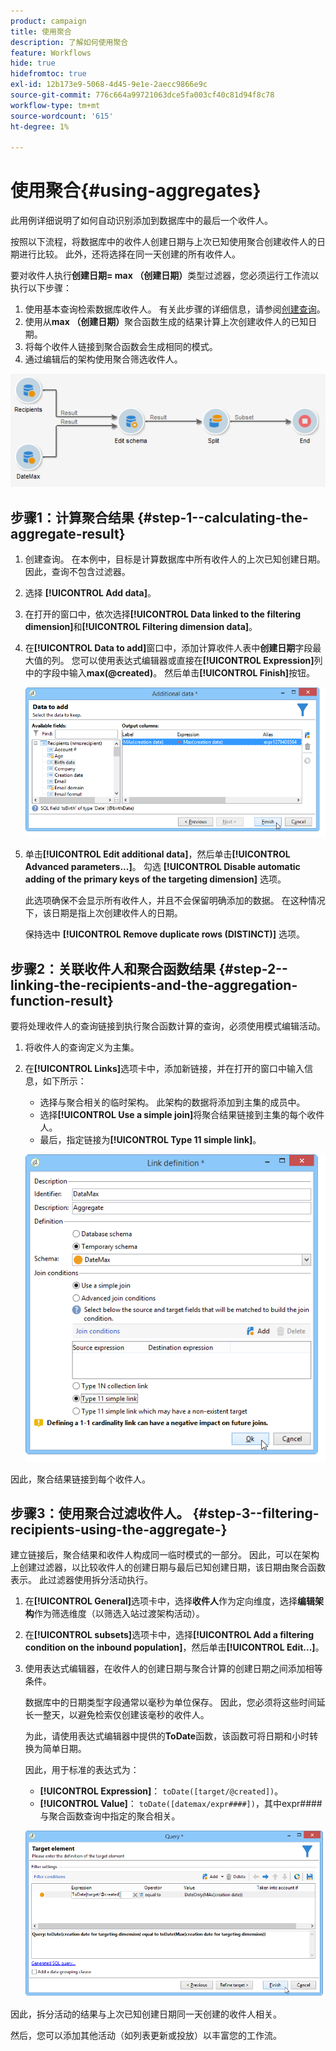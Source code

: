 ```yaml
---
product: campaign
title: 使用聚合
description: 了解如何使用聚合
feature: Workflows
hide: true
hidefromtoc: true
exl-id: 12b173e9-5068-4d45-9e1e-2aecc9866e9c
source-git-commit: 776c664a99721063dce5fa003cf40c81d94f8c78
workflow-type: tm+mt
source-wordcount: '615'
ht-degree: 1%

---
```


# 使用聚合{#using-aggregates}



此用例详细说明了如何自动识别添加到数据库中的最后一个收件人。

按照以下流程，将数据库中的收件人创建日期与上次已知使用聚合创建收件人的日期进行比较。 此外，还将选择在同一天创建的所有收件人。

要对收件人执行&#x200B;**创建日期= max （创建日期）**&#x200B;类型过滤器，您必须运行工作流以执行以下步骤：

1. 使用基本查询检索数据库收件人。 有关此步骤的详细信息，请参阅[创建查询](query.md#creating-a-query)。
1. 使用从&#x200B;**max （创建日期）**&#x200B;聚合函数生成的结果计算上次创建收件人的已知日期。
1. 将每个收件人链接到聚合函数会生成相同的模式。
1. 通过编辑后的架构使用聚合筛选收件人。

![](assets/datamanagement_usecase_1.png)

## 步骤1：计算聚合结果 {#step-1--calculating-the-aggregate-result}

1. 创建查询。 在本例中，目标是计算数据库中所有收件人的上次已知创建日期。 因此，查询不包含过滤器。
1. 选择 **[!UICONTROL Add data]**。
1. 在打开的窗口中，依次选择&#x200B;**[!UICONTROL Data linked to the filtering dimension]**&#x200B;和&#x200B;**[!UICONTROL Filtering dimension data]**。
1. 在&#x200B;**[!UICONTROL Data to add]**&#x200B;窗口中，添加计算收件人表中&#x200B;**创建日期**&#x200B;字段最大值的列。 您可以使用表达式编辑器或直接在&#x200B;**[!UICONTROL Expression]**&#x200B;列中的字段中输入&#x200B;**max(@created)**。 然后单击&#x200B;**[!UICONTROL Finish]**&#x200B;按钮。

   ![](assets/datamanagement_usecase_2.png)

1. 单击&#x200B;**[!UICONTROL Edit additional data]**，然后单击&#x200B;**[!UICONTROL Advanced parameters...]**。 勾选 **[!UICONTROL Disable automatic adding of the primary keys of the targeting dimension]** 选项。

   此选项确保不会显示所有收件人，并且不会保留明确添加的数据。 在这种情况下，该日期是指上次创建收件人的日期。

   保持选中 **[!UICONTROL Remove duplicate rows (DISTINCT)]** 选项。

## 步骤2：关联收件人和聚合函数结果 {#step-2--linking-the-recipients-and-the-aggregation-function-result}

要将处理收件人的查询链接到执行聚合函数计算的查询，必须使用模式编辑活动。

1. 将收件人的查询定义为主集。
1. 在&#x200B;**[!UICONTROL Links]**&#x200B;选项卡中，添加新链接，并在打开的窗口中输入信息，如下所示：

   * 选择与聚合相关的临时架构。 此架构的数据将添加到主集的成员中。
   * 选择&#x200B;**[!UICONTROL Use a simple join]**&#x200B;将聚合结果链接到主集的每个收件人。
   * 最后，指定链接为&#x200B;**[!UICONTROL Type 11 simple link]**。

   ![](assets/datamanagement_usecase_3.png)

因此，聚合结果链接到每个收件人。

## 步骤3：使用聚合过滤收件人。 {#step-3--filtering-recipients-using-the-aggregate-}

建立链接后，聚合结果和收件人构成同一临时模式的一部分。 因此，可以在架构上创建过滤器，以比较收件人的创建日期与最后已知创建日期，该日期由聚合函数表示。 此过滤器使用拆分活动执行。

1. 在&#x200B;**[!UICONTROL General]**&#x200B;选项卡中，选择&#x200B;**收件人**&#x200B;作为定向维度，选择&#x200B;**编辑架构**&#x200B;作为筛选维度（以筛选入站过渡架构活动）。
1. 在&#x200B;**[!UICONTROL subsets]**&#x200B;选项卡中，选择&#x200B;**[!UICONTROL Add a filtering condition on the inbound population]**，然后单击&#x200B;**[!UICONTROL Edit...]**。
1. 使用表达式编辑器，在收件人的创建日期与聚合计算的创建日期之间添加相等条件。

   数据库中的日期类型字段通常以毫秒为单位保存。 因此，您必须将这些时间延长一整天，以避免检索仅创建该毫秒的收件人。

   为此，请使用表达式编辑器中提供的&#x200B;**ToDate**&#x200B;函数，该函数可将日期和小时转换为简单日期。

   因此，用于标准的表达式为：

   * **[!UICONTROL Expression]**： `toDate([target/@created])`。
   * **[!UICONTROL Value]**： `toDate([datemax/expr####])`，其中expr####与聚合函数查询中指定的聚合相关。

   ![](assets/datamanagement_usecase_4.png)

因此，拆分活动的结果与上次已知创建日期同一天创建的收件人相关。

然后，您可以添加其他活动（如列表更新或投放）以丰富您的工作流。
